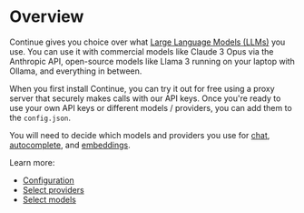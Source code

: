 # Overview

Continue gives you choice over what [Large Language Models (LLMs)](https://www.youtube.com/watch?v=zjkBMFhNj_g) you use. You can use it with commercial models like Claude 3 Opus via the Anthropic API, open-source models like Llama 3 running on your laptop with Ollama, and everything in between.

When you first install Continue, you can try it out for free using a proxy server that securely makes calls with our API keys. Once you're ready to use your own API keys or different models / providers, you can add them to the `config.json`.

You will need to decide which models and providers you use for [chat](select-model.md#chat), [autocomplete](select-model.md#autocomplete), and [embeddings](select-model.md#embeddings).

Learn more:

- [Configuration](configuration.md)
- [Select providers](select-provider.md)
- [Select models](select-model.md)
